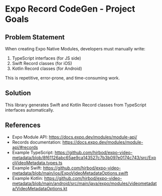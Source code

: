 # Expo Record CodeGen - Project Goals

## Problem Statement
When creating Expo Native Modules, developers must manually write:
1. TypeScript interfaces (for JS side)
2. Swift Record classes (for iOS)
3. Kotlin Record classes (for Android)

This is repetitive, error-prone, and time-consuming work.

## Solution
This library generates Swift and Kotlin Record classes from TypeScript interfaces automatically.

## References
- Expo Module API: https://docs.expo.dev/modules/module-api/
- Records documentation: https://docs.expo.dev/modules/module-api/#records
- Example TypeScript: https://github.com/hirbod/expo-video-metadata/blob/8f61126abc65ae9ca143527c7b3b097e0174c743/src/ExpoVideoMetadata.types.ts
- Example Swift: https://github.com/hirbod/expo-video-metadata/blob/main/ios/ExpoVideoMetadataOptions.swift
- Example Kotlin: https://github.com/hirbod/expo-video-metadata/blob/main/android/src/main/java/expo/modules/videometadata/VideoMetadataOptions.kt